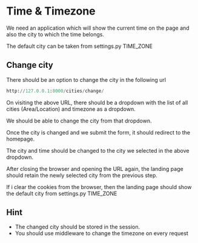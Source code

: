 # Time & Timezone

We need an application which will show the current time on the page and also the city to which the time belongs.

The default city can be taken from settings.py TIME_ZONE

## Change city
There should be an option to change the city in the following url

```python
http://127.0.0.1:8000/cities/change/
```

On visiting the above URL, there should be a dropdown with the list of all cities (Area/Location) and timezone as a dropdown.

We should be able to change the city from that dropdown.

Once the city is changed and we submit the form, it should redirect to the homepage.

The city and time should be changed to the city we selected in the above dropdown.

After closing the browser and opening the URL again, the landing page should retain the newly selected city from the previous step.

If i clear the cookies from the browser, then the landing page should show the default city from settings.py TIME_ZONE

## Hint
- The changed city should be stored in the session.
- You should use middleware to change the timezone on every request
